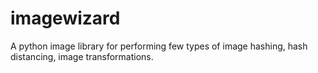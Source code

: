 # imagewizard
A python image library for performing few types of image hashing, hash distancing, image transformations.
